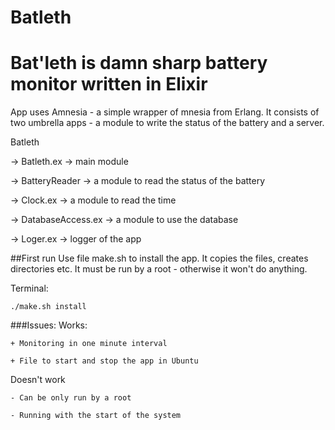 Batleth
===============

# Bat'leth is damn sharp battery monitor written in Elixir

App uses Amnesia - a simple wrapper of mnesia from Erlang. 
It consists of two umbrella apps - a module to write the status of the battery and a server. 

Batleth

-> Batleth.ex -> main module

-> BatteryReader -> a module to read the status of the battery

-> Clock.ex -> a module to read the time

-> DatabaseAccess.ex -> a module to use the database

-> Loger.ex -> logger of the app

##First run
Use file make.sh to install the app. It copies the files, creates directories etc. It must be run by a root - otherwise it won't do anything.

Terminal:

    ./make.sh install


###Issues:
Works:

	+ Monitoring in one minute interval

	+ File to start and stop the app in Ubuntu

Doesn't work

	- Can be only run by a root	

	- Running with the start of the system 
